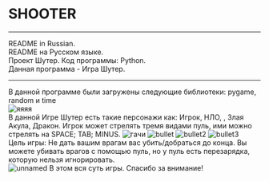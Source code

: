 # SHOOTER
-----------------------------
README in Russian.
<br/>README на Русском языке.
<br/>Проект Шутер. Код программы: Python.
<br/>Данная программа - Игра Шутер.

-----------------------------
В данной программе были загружены следующие библиотеки: pygame, random и time 
<br/>![яяяя](https://user-images.githubusercontent.com/105152857/167294162-6172de10-9324-4d5c-af73-c81488a024a4.jpg)
<br/> В данной Игре Шутер есть такие персонажи как: Игрок, НЛО, , Злая Акула, Дракон. Игрок может стрелять тремя видами пуль, ими можно стрелять на SPACE; TAB; MINUS.
![гачи](https://user-images.githubusercontent.com/105152857/168466550-c62c2f33-5f8c-4e77-ae63-b450ca491d48.jpg)
![bullet](https://user-images.githubusercontent.com/105152857/168466583-3b0e746c-8d3a-404e-a704-63e40ade9c1c.png)
![bullet2](https://user-images.githubusercontent.com/105152857/168466589-a385ca61-cbd2-4d6f-99f4-cca24672504f.png)
![bullet3](https://user-images.githubusercontent.com/105152857/168466593-3b9610c0-0fe2-414a-b1f3-c7c7f710e1fb.png)
<br/> Цель игры: Не дать вашим врагам вас убить/добраться до конца. Вы можете убивать врагов с помощью пуль, но у пуль есть перезарядка, которую нельзя игнорировать.
<br/>![unnamed](https://user-images.githubusercontent.com/105152857/168466787-11fc5726-f464-4a93-bee7-33c652a4e533.png)
В этом вся суть игры. Спасибо за внимание!
 
